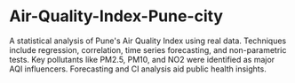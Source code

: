 # Air-Quality-Index-Pune-city
A statistical analysis of Pune's Air Quality Index using real data. Techniques include regression, correlation, time series forecasting, and non-parametric tests. Key pollutants like PM2.5, PM10, and NO2 were identified as major AQI influencers. Forecasting and CI analysis aid public health insights.
